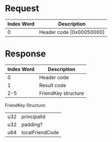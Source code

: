 # Request

| Index Word | Description                |
|------------|----------------------------|
| 0          | Header code \[0x00050000\] |

# Response

| Index Word | Description         |
|------------|---------------------|
| 0          | Header code         |
| 1          | Result code         |
| 2-5        | FriendKey structure |

FriendKey Structure:

|     |                 |
|-----|-----------------|
| u32 | principalId     |
| u32 | padding?        |
| u64 | localFriendCode |